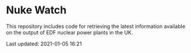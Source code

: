 # Nuke Watch

This repository includes code for retrieving the latest information available on the output of EDF nuclear power plants in the UK.

Last updated: 2021-01-05 16:21